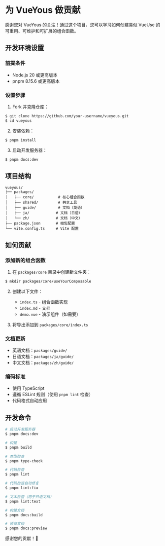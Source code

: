 # 为 VueYous 做贡献

感谢您对 VueYous 的关注！通过这个项目，您可以学习如何创建类似 VueUse 的可重用、可维护和可扩展的组合函数。

## 开发环境设置

### 前提条件

- Node.js 20 或更高版本
- pnpm 8.15.6 或更高版本

### 设置步骤

1. Fork 并克隆仓库：

```bash
$ git clone https://github.com/your-username/vueyous.git
$ cd vueyous
```

2. 安装依赖：

```bash
$ pnpm install
```

3. 启动开发服务器：

```bash
$ pnpm docs:dev
```

## 项目结构

```
vueyous/
├── packages/
│   ├── core/           # 核心组合函数
│   ├── shared/         # 共享工具
│   ├── guide/          # 文档（英语）
│   ├── ja/            # 文档（日语）
│   └── zh/            # 文档（中文）
├── package.json       # 根包配置
└── vite.config.ts     # Vite 配置
```

## 如何贡献

### 添加新的组合函数

1. 在 `packages/core` 目录中创建新文件夹：

```bash
$ mkdir packages/core/useYourComposable
```

2. 创建以下文件：
   - `index.ts` - 组合函数实现
   - `index.md` - 文档
   - `demo.vue` - 演示组件（如需要）

3. 将导出添加到 `packages/core/index.ts`

### 文档更新

- 英语文档：`packages/guide/`
- 日语文档：`packages/ja/guide/`
- 中文文档：`packages/zh/guide/`

### 编码标准

- 使用 TypeScript
- 遵循 ESLint 规则（使用 `pnpm lint` 检查）
- 代码格式自动应用

## 开发命令

```bash
# 启动开发服务器
$ pnpm docs:dev

# 构建
$ pnpm build

# 类型检查
$ pnpm type-check

# 代码检查
$ pnpm lint

# 代码检查自动修复
$ pnpm lint:fix

# 文本检查（用于日语文档）
$ pnpm lint:text

# 构建文档
$ pnpm docs:build

# 预览文档
$ pnpm docs:preview
```

感谢您的贡献！🎉
